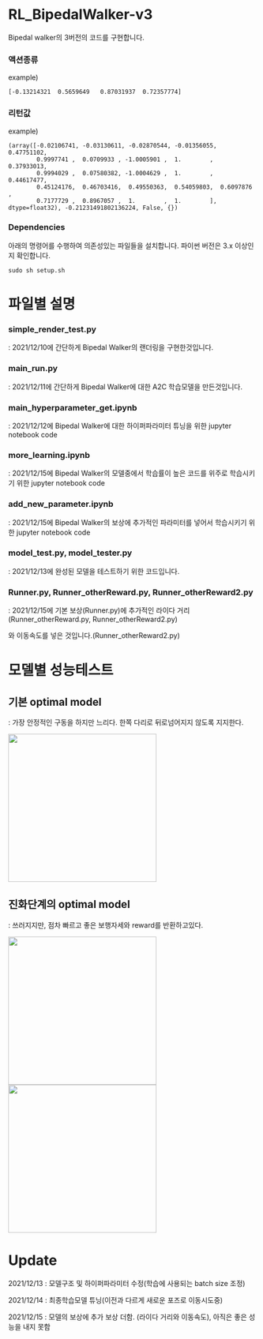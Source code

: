 # RL_BipedalWalker-v3
Bipedal walker의 3버전의 코드를 구현합니다.

### 액션종류 
example) 
```
[-0.13214321  0.5659649   0.87031937  0.72357774]
```
### 리턴값

example) 
```
(array([-0.02106741, -0.03130611, -0.02870544, -0.01356055,  0.47751102,
        0.9997741 ,  0.0709933 , -1.0005901 ,  1.        ,  0.37933013,
        0.9994029 ,  0.07580382, -1.0004629 ,  1.        ,  0.44617477,
        0.45124176,  0.46703416,  0.49550363,  0.54059803,  0.6097876 ,
        0.7177729 ,  0.8967057 ,  1.        ,  1.        ], dtype=float32), -0.21231491802136224, False, {})
```

### Dependencies
아래의 명령어를 수행하여 의존성있는 파일들을 설치합니다.
 파이썬 버전은 3.x 이상인지 확인합니다.
```
sudo sh setup.sh
```
# 파일별 설명 
### simple_render_test.py
: 2021/12/10에 간단하게 Bipedal Walker의 랜더링을 구현한것입니다.

### main_run.py
: 2021/12/11에 간단하게 Bipedal Walker에 대한 A2C 학습모델을 만든것입니다. 

### main_hyperparameter_get.ipynb
: 2021/12/12에 Bipedal Walker에 대한 하이퍼파라미터 튜닝을 위한 jupyter notebook code

### more_learning.ipynb
: 2021/12/15에 Bipedal Walker의 모델중에서 학습률이 높은 코드를 위주로 학습시키기 위한  jupyter notebook code

### add_new_parameter.ipynb
: 2021/12/15에 Bipedal Walker의 보상에 추가적인 파라미터를 넣어서 학습시키기 위한 jupyter notebook code

### model_test.py, model_tester.py
: 2021/12/13에 완성된 모델을 테스트하기 위한 코드입니다. 

### Runner.py, Runner_otherReward.py, Runner_otherReward2.py
: 2021/12/15에 기본 보상(Runner.py)에 추가적인 라이다 거리(Runner_otherReward.py, Runner_otherReward2.py)

와 이동속도를 넣은 것입니다.(Runner_otherReward2.py)


# 모델별 성능테스트 

## 기본 optimal model
: 가장 안정적인 구동을 하지만 느리다. 한쪽 다리로 뒤로넘어지지 않도록 지지한다.

<img width = "300" src="https://user-images.githubusercontent.com/63538314/145970849-a412dc79-5eba-4127-a364-ab026964adcb.png">

## 진화단계의 optimal model
: 쓰러지지만, 점차 빠르고 좋은 보행자세와 reward를 반환하고있다.

<img width = "300" src="https://user-images.githubusercontent.com/63538314/145970746-00946014-658a-48f4-9a51-29c1e9bbc592.png">
<img width = "300" src="https://user-images.githubusercontent.com/63538314/145970221-32bbbf7a-c0d4-41ba-b8e9-815c38b5b872.png">


# Update
2021/12/13 : 모델구조 및 하이퍼파라미터 수정(학습에 사용되는 batch size 조정)

2021/12/14 : 최종학습모델 튜닝(이전과 다르게 새로운 포즈로 이동시도중)

2021/12/15 : 모델의 보상에 추가 보상 더함. (라이다 거리와 이동속도), 아직은 좋은 성능을 내지 못함